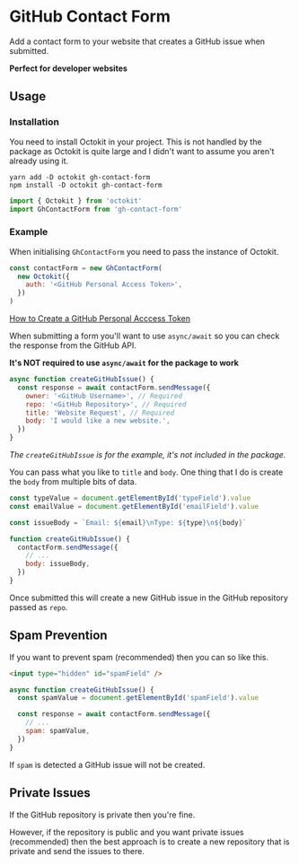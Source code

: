 # GitHub Contact Form

Add a contact form to your website that creates a GitHub issue when submitted.

**Perfect for developer websites**

## Usage

### Installation

You need to install Octokit in your project. This is not handled by the package
as Octokit is quite large and I didn't want to assume you aren't already using
it.

```shell
yarn add -D octokit gh-contact-form
npm install -D octokit gh-contact-form
```

```js
import { Octokit } from 'octokit'
import GhContactForm from 'gh-contact-form'
```

### Example

When initialising `GhContactForm` you need to pass the instance of Octokit.

```js
const contactForm = new GhContactForm(
  new Octokit({
    auth: '<GitHub Personal Access Token>',
  })
)
```

[How to Create a GitHub Personal Acccess Token](https://docs.github.com/en/authentication/keeping-your-account-and-data-secure/creating-a-personal-access-token)

When submitting a form you'll want to use `async/await` so you can check the
response from the GitHub API.

**It's NOT required to use `async/await` for the package to work**

```js
async function createGitHubIssue() {
  const response = await contactForm.sendMessage({
    owner: '<GitHub Username>', // Required
    repo: '<GitHub Repository>', // Required
    title: 'Website Request', // Required
    body: 'I would like a new website.',
  })
}
```

_The `createGitHubIssue` is for the example, it's not included in the package._

You can pass what you like to `title` and `body`. One thing that I do is create
the `body` from multiple bits of data.

```js
const typeValue = document.getElementById('typeField').value
const emailValue = document.getElementById('emailField').value

const issueBody = `Email: ${email}\nType: ${type}\n${body}`

function createGitHubIssue() {
  contactForm.sendMessage({
    // ...
    body: issueBody,
  })
}
```

Once submitted this will create a new GitHub issue in the GitHub repository
passed as `repo`.

## Spam Prevention

If you want to prevent spam (recommended) then you can so like this.

```html
<input type="hidden" id="spamField" />
```

```js
async function createGitHubIssue() {
  const spamValue = document.getElementById('spamField').value

  const response = await contactForm.sendMessage({
    // ...
    spam: spamValue,
  })
}
```

If `spam` is detected a GitHub issue will not be created.

## Private Issues

If the GitHub repository is private then you're fine.

However, if the repository is public and you want private issues (recommended)
then the best approach is to create a new repository that is private and send
the issues to there.
